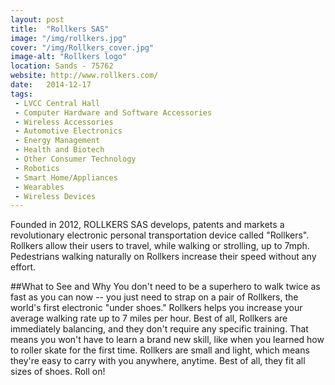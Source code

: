 ```yaml
---
layout: post
title:  "Rollkers SAS"
image: "/img/rollkers.jpg"
cover: "/img/Rollkers_cover.jpg"
image-alt: "Rollkers logo"
location: Sands - 75762
website: http://www.rollkers.com/
date:   2014-12-17
tags:
 - LVCC Central Hall
 - Computer Hardware and Software Accessories
 - Wireless Accessories
 - Automotive Electronics
 - Energy Management
 - Health and Biotech
 - Other Consumer Technology
 - Robotics
 - Smart Home/Appliances
 - Wearables
 - Wireless Devices
---
```


Founded in 2012, ROLLKERS SAS develops, patents and markets a revolutionary electronic personal transportation device called "Rollkers". Rollkers allow their users to travel, while walking or strolling, up to 7mph. Pedestrians walking naturally on Rollkers increase their speed without any effort.

##What to See and Why
You don't need to be a superhero to walk twice as fast as you can now -- you just need to strap on a pair of Rollkers, the world's first electronic "under shoes." Rollkers helps you increase your average walking rate up to 7 miles per hour. Best of all, Rollkers are immediately balancing, and they don't require any specific training. That means you won't have to learn a brand new skill, like when you learned how to roller skate for the first time. Rollkers are small and light, which means they're easy to carry with you anywhere, anytime. Best of all, they fit all sizes of shoes. Roll on!
